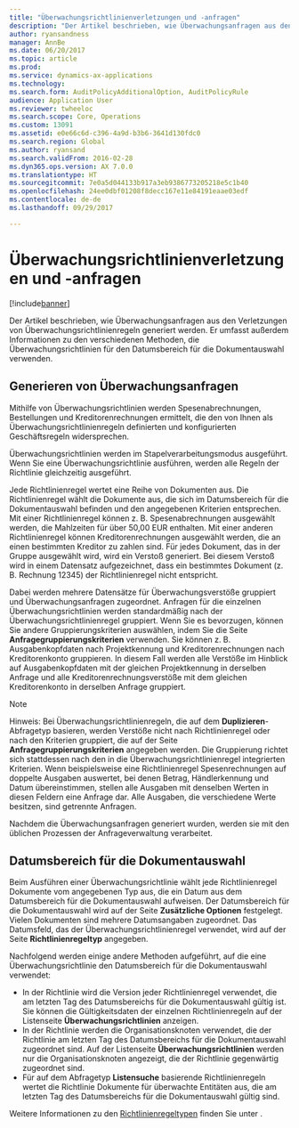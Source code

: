 ```yaml
---
title: "Überwachungsrichtlinienverletzungen und -anfragen"
description: "Der Artikel beschrieben, wie Überwachungsanfragen aus den Verletzungen von Überwachungsrichtlinienregeln generiert werden. Er umfasst außerdem Informationen zu den verschiedenen Methoden, die Überwachungsrichtlinien für den Datumsbereich für die Dokumentauswahl verwenden."
author: ryansandness
manager: AnnBe
ms.date: 06/20/2017
ms.topic: article
ms.prod: 
ms.service: dynamics-ax-applications
ms.technology: 
ms.search.form: AuditPolicyAdditionalOption, AuditPolicyRule
audience: Application User
ms.reviewer: twheeloc
ms.search.scope: Core, Operations
ms.custom: 13091
ms.assetid: e0e66c6d-c396-4a9d-b3b6-3641d130fdc0
ms.search.region: Global
ms.author: ryansand
ms.search.validFrom: 2016-02-28
ms.dyn365.ops.version: AX 7.0.0
ms.translationtype: HT
ms.sourcegitcommit: 7e0a5d044133b917a3eb9386773205218e5c1b40
ms.openlocfilehash: 24ee0dbf01208f8decc167e11e84191eaae03edf
ms.contentlocale: de-de
ms.lasthandoff: 09/29/2017

---
```


# <a name="audit-policy-violations-and-cases"></a>Überwachungsrichtlinienverletzungen und -anfragen

[!include[banner](../includes/banner.md)]


Der Artikel beschrieben, wie Überwachungsanfragen aus den Verletzungen von Überwachungsrichtlinienregeln generiert werden. Er umfasst außerdem Informationen zu den verschiedenen Methoden, die Überwachungsrichtlinien für den Datumsbereich für die Dokumentauswahl verwenden.

<a name="how-audit-cases-are-generated"></a>Generieren von Überwachungsanfragen
-----------------------------

Mithilfe von Überwachungsrichtlinien werden Spesenabrechnungen, Bestellungen und Kreditorenrechnungen ermittelt, die den von Ihnen als Überwachungsrichtlinienregeln definierten und konfigurierten Geschäftsregeln widersprechen. 

Überwachungsrichtlinien werden im Stapelverarbeitungsmodus ausgeführt. Wenn Sie eine Überwachungsrichtlinie ausführen, werden alle Regeln der Richtlinie gleichzeitig ausgeführt.

Jede Richtlinienregel wertet eine Reihe von Dokumenten aus. Die Richtlinienregel wählt die Dokumente aus, die sich im Datumsbereich für die Dokumentauswahl befinden und den angegebenen Kriterien entsprechen. Mit einer Richtlinienregel können z. B. Spesenabrechnungen ausgewählt werden, die Mahlzeiten für über 50,00 EUR enthalten. Mit einer anderen Richtlinienregel können Kreditorenrechnungen ausgewählt werden, die an einen bestimmten Kreditor zu zahlen sind. Für jedes Dokument, das in der Gruppe ausgewählt wird, wird ein Verstoß generiert. Bei diesem Verstoß wird in einem Datensatz aufgezeichnet, dass ein bestimmtes Dokument (z. B. Rechnung 12345) der Richtlinienregel nicht entspricht. 

Dabei werden mehrere Datensätze für Überwachungsverstöße gruppiert und Überwachungsanfragen zugeordnet. Anfragen für die einzelnen Überwachungsrichtlinien werden standardmäßig nach der Überwachungsrichtlinienregel gruppiert. Wenn Sie es bevorzugen, können Sie andere Gruppierungskriterien auswählen, indem Sie die Seite **Anfragegruppierungskriterien** verwenden. Sie können z. B. Ausgabenkopfdaten nach Projektkennung und Kreditorenrechnungen nach Kreditorenkonto gruppieren. In diesem Fall werden alle Verstöße im Hinblick auf Ausgabenkopfdaten mit der gleichen Projektkennung in derselben Anfrage und alle Kreditorenrechnungsverstöße mit dem gleichen Kreditorenkonto in derselben Anfrage gruppiert. 

> [!NOTE]
> Hinweis: Bei Überwachungsrichtlinienregeln, die auf dem **Duplizieren**-Abfragetyp basieren, werden Verstöße nicht nach Richtlinienregel oder nach den Kriterien gruppiert, die auf der Seite **Anfragegruppierungskriterien** angegeben werden. Die Gruppierung richtet sich stattdessen nach den in die Überwachungsrichtlinienregel integrierten Kriterien. Wenn beispielsweise eine Richtlinienregel Spesenrechnungen auf doppelte Ausgaben auswertet, bei denen Betrag, Händlerkennung und Datum übereinstimmen, stellen alle Ausgaben mit denselben Werten in diesen Feldern eine Anfrage dar. Alle Ausgaben, die verschiedene Werte besitzen, sind getrennte Anfragen.

Nachdem die Überwachungsanfragen generiert wurden, werden sie mit den üblichen Prozessen der Anfrageverwaltung verarbeitet.

## <a name="document-selection-date-ranges"></a>Datumsbereich für die Dokumentauswahl
Beim Ausführen einer Überwachungsrichtlinie wählt jede Richtlinienregel Dokumente vom angegebenen Typ aus, die ein Datum aus dem Datumsbereich für die Dokumentauswahl aufweisen. Der Datumsbereich für die Dokumentauswahl wird auf der Seite **Zusätzliche Optionen** festgelegt. Vielen Dokumenten sind mehrere Datumsangaben zugeordnet. Das Datumsfeld, das der Überwachungsrichtlinienregel verwendet, wird auf der Seite **Richtlinienregeltyp** angegeben.

Nachfolgend werden einige andere Methoden aufgeführt, auf die eine Überwachungsrichtlinie den Datumsbereich für die Dokumentauswahl verwendet:

-   In der Richtlinie wird die Version jeder Richtlinienregel verwendet, die am letzten Tag des Datumsbereichs für die Dokumentauswahl gültig ist. Sie können die Gültigkeitsdaten der einzelnen Richtlinienregeln auf der Listenseite **Überwachungsrichtlinien** anzeigen.
-   In der Richtlinie werden die Organisationsknoten verwendet, die der Richtlinie am letzten Tag des Datumsbereichs für die Dokumentauswahl zugeordnet sind. Auf der Listenseite **Überwachungsrichtlinien** werden nur die Organisationsknoten angezeigt, die der Richtlinie gegenwärtig zugeordnet sind.
-   Für auf dem Abfragetyp **Listensuche** basierende Richtlinienregeln wertet die Richtlinie Dokumente für überwachte Entitäten aus, die am letzten Tag des Datumsbereichs für die Dokumentauswahl gültig sind.


Weitere Informationen zu den [Richtlinienregeltypen](audit-policy-rules.md) finden Sie unter .




